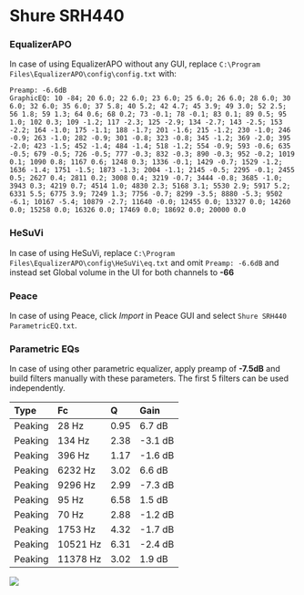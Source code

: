 # Shure SRH440

### EqualizerAPO
In case of using EqualizerAPO without any GUI, replace `C:\Program Files\EqualizerAPO\config\config.txt`
with:
```
Preamp: -6.6dB
GraphicEQ: 10 -84; 20 6.0; 22 6.0; 23 6.0; 25 6.0; 26 6.0; 28 6.0; 30 6.0; 32 6.0; 35 6.0; 37 5.8; 40 5.2; 42 4.7; 45 3.9; 49 3.0; 52 2.5; 56 1.8; 59 1.3; 64 0.6; 68 0.2; 73 -0.1; 78 -0.1; 83 0.1; 89 0.5; 95 1.0; 102 0.3; 109 -1.2; 117 -2.3; 125 -2.9; 134 -2.7; 143 -2.5; 153 -2.2; 164 -1.0; 175 -1.1; 188 -1.7; 201 -1.6; 215 -1.2; 230 -1.0; 246 -0.9; 263 -1.0; 282 -0.9; 301 -0.8; 323 -0.8; 345 -1.2; 369 -2.0; 395 -2.0; 423 -1.5; 452 -1.4; 484 -1.4; 518 -1.2; 554 -0.9; 593 -0.6; 635 -0.5; 679 -0.5; 726 -0.5; 777 -0.3; 832 -0.3; 890 -0.3; 952 -0.2; 1019 0.1; 1090 0.8; 1167 0.6; 1248 0.3; 1336 -0.1; 1429 -0.7; 1529 -1.2; 1636 -1.4; 1751 -1.5; 1873 -1.3; 2004 -1.1; 2145 -0.5; 2295 -0.1; 2455 0.5; 2627 0.4; 2811 0.2; 3008 0.4; 3219 -0.7; 3444 -0.8; 3685 -1.0; 3943 0.3; 4219 0.7; 4514 1.0; 4830 2.3; 5168 3.1; 5530 2.9; 5917 5.2; 6331 5.5; 6775 3.9; 7249 1.3; 7756 -0.7; 8299 -3.5; 8880 -5.3; 9502 -6.1; 10167 -5.4; 10879 -2.7; 11640 -0.0; 12455 0.0; 13327 0.0; 14260 0.0; 15258 0.0; 16326 0.0; 17469 0.0; 18692 0.0; 20000 0.0
```

### HeSuVi
In case of using HeSuVi, replace `C:\Program Files\EqualizerAPO\config\HeSuVi\eq.txt` and omit `Preamp:
-6.6dB` and instead set Global volume in the UI for both channels to **-66**

### Peace
In case of using Peace, click *Import* in Peace GUI and select `Shure SRH440 ParametricEQ.txt`.

### Parametric EQs
In case of using other parametric equalizer, apply preamp of **-7.5dB** and build filters manually with
these parameters. The first 5 filters can be used independently.

| Type    | Fc       |    Q | Gain    |
|:--------|:---------|:-----|:--------|
| Peaking | 28 Hz    | 0.95 | 6.7 dB  |
| Peaking | 134 Hz   | 2.38 | -3.1 dB |
| Peaking | 396 Hz   | 1.17 | -1.6 dB |
| Peaking | 6232 Hz  | 3.02 | 6.6 dB  |
| Peaking | 9296 Hz  | 2.99 | -7.3 dB |
| Peaking | 95 Hz    | 6.58 | 1.5 dB  |
| Peaking | 70 Hz    | 2.88 | -1.2 dB |
| Peaking | 1753 Hz  | 4.32 | -1.7 dB |
| Peaking | 10521 Hz | 6.31 | -2.4 dB |
| Peaking | 11378 Hz | 3.02 | 1.9 dB  |

![](https://raw.githubusercontent.com/jaakkopasanen/AutoEq/master/results/innerfidelity/sbaf-serious/Shure%20SRH440/Shure%20SRH440.png)